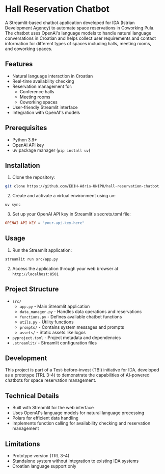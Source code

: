 # Hall Reservation Chatbot

A Streamlit-based chatbot application developed for IDA (Istrian Development Agency) to automate space reservations in Coworking Pula. The chatbot uses OpenAI's language models to handle natural language conversations in Croatian and helps collect user requirements and contact information for different types of spaces including halls, meeting rooms, and coworking spaces.

## Features

- Natural language interaction in Croatian
- Real-time availability checking
- Reservation management for:
  - Conference halls
  - Meeting rooms
  - Coworking spaces
- User-friendly Streamlit interface
- Integration with OpenAI's models

## Prerequisites

- Python 3.8+
- OpenAI API key
- uv package manager (`pip install uv`)

## Installation

1. Clone the repository:

```bash
git clone https://github.com/EDIH-Adria-UNIPU/hall-reservation-chatbot.git
```

2. Create and activate a virtual environment using uv:

```bash
uv sync
```

3. Set up your OpenAI API key in Streamlit's secrets.toml file:

```toml
OPENAI_API_KEY = "your-api-key-here"
```

## Usage

1. Run the Streamlit application:

```bash
streamlit run src/app.py
```

2. Access the application through your web browser at `http://localhost:8501`

## Project Structure

- `src/`
  - `app.py` - Main Streamlit application
  - `data_manager.py` - Handles data operations and reservations
  - `functions.py` - Defines available chatbot functions
  - `utils.py` - Utility functions
  - `prompts/` - Contains system messages and prompts
  - `assets/` - Static assets like logos
- `pyproject.toml` - Project metadata and dependencies
- `.streamlit/` - Streamlit configuration files

## Development

This project is part of a Test-before-invest (TBI) initiative for IDA, developed as a prototype (TRL 3-4) to demonstrate the capabilities of AI-powered chatbots for space reservation management.

## Technical Details

- Built with Streamlit for the web interface
- Uses OpenAI's language models for natural language processing
- Polars for efficient data handling
- Implements function calling for availability checking and reservation management

## Limitations

- Prototype version (TRL 3-4)
- Standalone system without integration to existing IDA systems
- Croatian language support only